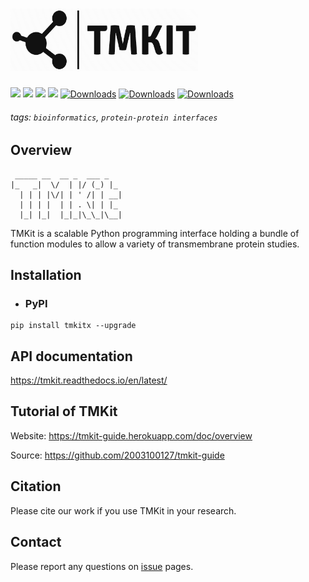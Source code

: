 <h1>
    <img src="https://github.com/2003100127/tmkit/blob/main/tmkit/util/tmkit_sign.png?raw=true" width="300" height="100">
    <br>
</h1>

![](https://img.shields.io/badge/tmkit-executable-519dd9.svg)
![](https://img.shields.io/badge/last_released-March._2023-green.svg)
![](https://img.shields.io/github/stars/2003100127/tmkit?logo=GitHub&color=blue)
![](https://img.shields.io/pypi/v/tmkitx?logo=PyPI)
[![Downloads](https://pepy.tech/badge/tmkitx)](https://pepy.tech/project/tmkitx)
[![Downloads](https://pepy.tech/badge/tmkitx/month)](https://pepy.tech/project/tmkitx)
[![Downloads](https://pepy.tech/badge/tmkitx/week)](https://pepy.tech/project/tmkitx)

###### tags: `bioinformatics`, `protein-protein interfaces`

## Overview
```angular2html
 _____ __  __ _  ___ _   
|_   _|  \/  | |/ (_) |_ 
  | | | |\/| | ' /| | __|
  | | | |  | | . \| | |_ 
  |_| |_|  |_|_|\_\_|\__|
```
TMKit is a scalable Python programming interface holding a bundle of function modules to allow a variety of transmembrane protein studies.

## Installation
* ### PyPI
```angular2html
pip install tmkitx --upgrade
```

## API documentation
https://tmkit.readthedocs.io/en/latest/

## Tutorial of TMKit
Website: https://tmkit-guide.herokuapp.com/doc/overview

Source: https://github.com/2003100127/tmkit-guide

## Citation
Please cite our work if you use TMKit in your research.

## Contact
Please report any questions on [issue](https://github.com/2003100127/tmkit/issues) pages.